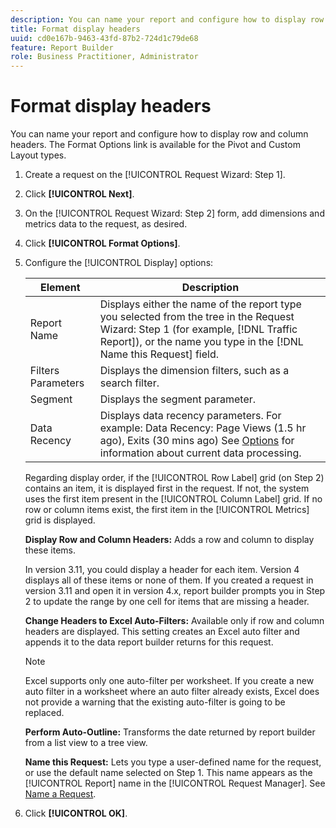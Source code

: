 ```yaml
---
description: You can name your report and configure how to display row and column headers. The Format Options link is available for the Pivot and Custom Layout types.
title: Format display headers
uuid: cd0e167b-9463-43fd-87b2-724d1c79de68
feature: Report Builder
role: Business Practitioner, Administrator
---
```


# Format display headers

You can name your report and configure how to display row and column headers. The Format Options link is available for the Pivot and Custom Layout types.

1. Create a request on the [!UICONTROL Request Wizard: Step 1].
1. Click **[!UICONTROL Next]**.
1. On the [!UICONTROL Request Wizard: Step 2] form, add dimensions and metrics data to the request, as desired.
1. Click **[!UICONTROL Format Options]**.
1. Configure the [!UICONTROL Display] options:

   | Element| Description|
   |--- |--- |
   |Report Name|Displays either the name of the report type you selected from the tree in the  Request Wizard: Step 1 (for example, [!DNL Traffic Report]), or the name you type in the [!DNL Name this Request] field.|
   |Filters Parameters|Displays the dimension filters, such as a search filter.|
   |Segment|Displays the segment parameter.|
   |Data Recency|Displays data recency parameters. For example:    Data Recency: Page Views (1.5 hr ago), Exits (30 mins ago)  See [Options](/help/analyze/report-builder/options.md) for information about current data processing.|

   Regarding display order, if the [!UICONTROL Row Label] grid (on Step 2) contains an item, it is displayed first in the request. If not, the system uses the first item present in the [!UICONTROL Column Label] grid. If no row or column items exist, the first item in the [!UICONTROL Metrics] grid is displayed.

   **Display Row and Column Headers:** Adds a row and column to display these items.

   In version 3.11, you could display a header for each item. Version 4 displays all of these items or none of them. If you created a request in version 3.11 and open it in version 4.x, report builder prompts you in Step 2 to update the range by one cell for items that are missing a header.

   **Change Headers to Excel Auto-Filters:** Available only if row and column headers are displayed. This setting creates an Excel auto filter and appends it to the data report builder returns for this request.

   >[!NOTE]
   >
   >Excel supports only one auto-filter per worksheet. If you create a new auto filter in a worksheet where an auto filter already exists, Excel does not provide a warning that the existing auto-filter is going to be replaced.

   **Perform Auto-Outline:** Transforms the date returned by report builder from a list view to a tree view.

   **Name this Request:** Lets you type a user-defined name for the request, or use the default name selected on Step 1. This name appears as the [!UICONTROL Report] name in the [!UICONTROL Request Manager]. See [Name a Request](/help/analyze/report-builder/layout/name-a-request.md).

1. Click **[!UICONTROL OK]**.
